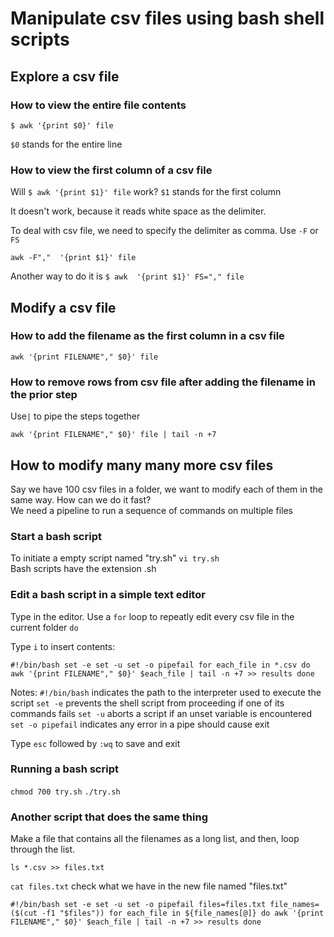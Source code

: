 # Manipulate csv files using bash shell scripts 

## Explore a csv file

### How to view the entire file contents  

`$ awk '{print $0}' file`  

`$0` stands for the entire line  


### How to view the first column of a csv file   

Will `$ awk '{print $1}' file` work? 
`$1` stands for the first column

It doesn't work, because it reads white space as the delimiter.  

To deal with csv file, we need to specify the delimiter as comma. Use `-F` or `FS`  

`awk -F","  '{print $1}' file`   

Another way to do it is `$ awk  '{print $1}' FS="," file`


## Modify a csv file


### How to add the filename as the first column in a csv file  

`awk '{print FILENAME"," $0}' file`


### How to remove rows from csv file after adding the filename in the prior step  

Use`|` to pipe the steps together

`awk '{print FILENAME"," $0}' file | tail -n +7`


## How to modify many many more csv files

Say we have 100 csv files in a folder, we want to modify each of them in the same way. How can we do it fast?  
We need a pipeline to run a sequence of commands on multiple files


### Start a bash script 

To initiate a empty script named "try.sh" `vi try.sh`  
Bash scripts have the extension .sh


### Edit a bash script in a simple text editor

Type in the editor. Use a `for` loop to repeatly edit every csv file in the current folder
`do` 

Type `i` to insert contents:

`#!/bin/bash
  set -e
  set -u
  set -o pipefail
for each_file in *.csv
do
   awk '{print FILENAME"," $0}' $each_file | tail -n +7 >> results
done`

Notes:
`#!/bin/bash` indicates the path to the interpreter used to execute the script
`set -e` prevents the shell script from proceeding if one of its commands fails
`set -u` aborts a script if an unset variable is encountered
`set -o pipefail` indicates any error in a pipe should cause exit

Type `esc` followed by `:wq` to save and exit

### Running a bash script

`chmod 700 try.sh`
`./try.sh`



### Another script that does the same thing

Make a file that contains all the filenames as a long list, and then, loop through the list.

`ls *.csv >> files.txt`

`cat files.txt` check what we have in the new file named "files.txt"

`#!/bin/bash
  set -e
  set -u
  set -o pipefail
files=files.txt
file_names=($(cut -f1 "$files"))
for each_file in ${file_names[@]}
do
   awk '{print FILENAME"," $0}' $each_file | tail -n +7 >> results
done`